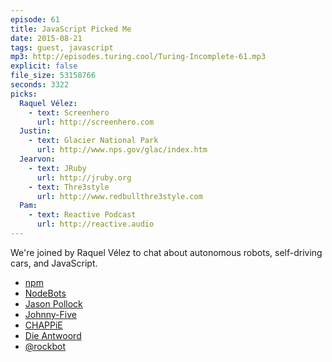 ```yaml
---
episode: 61
title: JavaScript Picked Me
date: 2015-08-21
tags: guest, javascript
mp3: http://episodes.turing.cool/Turing-Incomplete-61.mp3
explicit: false
file_size: 53158766
seconds: 3322
picks:
  Raquel Vélez:
    - text: Screenhero
      url: http://screenhero.com
  Justin:
    - text: Glacier National Park
      url: http://www.nps.gov/glac/index.htm
  Jearvon:
    - text: JRuby
      url: http://jruby.org
    - text: Thre3style
      url: http://www.redbullthre3style.com
  Pam:
    - text: Reactive Podcast
      url: http://reactive.audio
---
```


We're joined by Raquel Vélez to chat about autonomous robots, self-driving
cars, and JavaScript.

* [npm](https://www.npmjs.com)
* [NodeBots](http://nodebots.io)
* [Jason Pollock](https://en.wikipedia.org/wiki/Jackson_Pollock)
* [Johnny-Five](http://johnny-five.io)
* [CHAPPiE](http://www.rottentomatoes.com/m/chappie/)
* [Die Antwoord](http://www.dieantwoord.com/)
* [@rockbot](https://twitter.com/rockbot)

